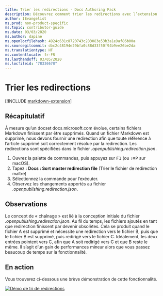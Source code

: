 ```yaml
---
title: Trier les redirections - Docs Authoring Pack
description: Découvrez comment trier les redirections avec l’extension Visual Studio Code Docs Authoring Pack.
author: IEvangelist
ms.prod: non-product-specific
ms.topic: contributor-guide
ms.date: 03/03/2020
ms.author: dapine
ms.openlocfilehash: 4924c631c8720743c283083e53b3a1e9af86b00a
ms.sourcegitcommit: dbc2c48194e29bfa0c88d33f50f94b9ee26be2da
ms.translationtype: HT
ms.contentlocale: fr-FR
ms.lasthandoff: 03/05/2020
ms.locfileid: "78336678"
---
```

# <a name="sort-redirects"></a>Trier les redirections

[!INCLUDE [markdown-extension](includes/markdown-extension.md)]

## <a name="summary"></a>Récapitulatif

À mesure qu’un docset docs.microsoft.com évolue, certains fichiers Markdown finissent par être supprimés. Quand un fichier Markdown est supprimé, nous devons fournir une redirection afin que toute référence à l’article supprimé soit correctement résolue par la redirection. Les redirections sont spécifiées dans le fichier *.openpublishing.redirection.json*.

1. Ouvrez la palette de commandes, puis appuyez sur <kbd>F1</kbd> (ou <kbd>⇧⌘P</kbd> sur macOS).
1. Tapez : **Docs : Sort master redirection file** (Trier le fichier de redirection maître)
1. Sélectionnez la commande pour l’exécuter.
1. Observez les changements apportés au fichier *.openpublishing.redirection.json*.

## <a name="considerations"></a>Observations

Le concept de « chaînage » est lié à la conception initiale du fichier *.openpublishing.redirection.json*. Au fil du temps, les fichiers ajoutés en tant que redirection finissent par devenir obsolètes. Cela se produit quand le fichier A est supprimé et nécessite une redirection vers le fichier B, puis que le fichier B est supprimé, puis redirigé vers le fichier C. Idéalement, les deux entrées pointent vers C, afin que A soit redirigé vers C et que B reste le même. Il s’agit d’un gain de performances mineur alors que vous passez beaucoup de temps sur la fonctionnalité.

## <a name="in-action"></a>En action

Vous trouverez ci-dessous une brève démonstration de cette fonctionnalité.

[![Démo de tri de redirections](media/sort-redirect.gif)](media/sort-redirect.gif#lightbox)
